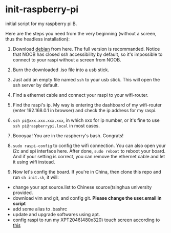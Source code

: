 # init-raspberry-pi
initial script for my raspberry pi B.

Here are the steps you need from the very beginning (without a screen, thus the headless installation):
1. Download [debian](https://www.raspberrypi.org/downloads/raspbian/) from here. The full version is recommanded.
Notice that NOOB has closed ssh accessibility by default, so it's impossible to connect to your raspi without a screen from NOOB.

2. Burn the downloaded .iso file into a usb stick.

3. Just add an empty file named `ssh` to your usb stick. This will open the ssh server by default.

4. Find a ethernet cable and connect your raspi to your wifi-router. 

5. Find the raspi's ip. My way is entering the dashboard of my wifi-router (enter 192.168.0.1 in browser) and check the ip address for my raspi.

6. `ssh pi@xxx.xxx.xxx.xxx`, in which xxx for ip number, or it's fine to use `ssh pi@raspberrypi.local` in most cases.

7. Boooyaa! You are in the raspberry's bash. Congrats!

8. `sudo raspi-config` to config the wifi connection. You can also open your i2c and spi interface here. After done, `sudo reboot` to reboot your board. 
And if your setting is correct, you can remove the ethernet cable and let it using wifi instead.

9. Now let's config the board. 
If you're in China, then clone this repo and run `sh init.sh`, it will:
  - change your apt source.list to Chinese source(tsinghua university provided.
  - download vim and git, and config git. **Please change the user.email in script**
  - add some alias to .bashrc
  - update and upgrade softwares using apt.
  - config raspi to run my XPT2046(480x320) touch screen according to [this](https://www.raspberrypi.org/forums/viewtopic.php?t=178443)
  

